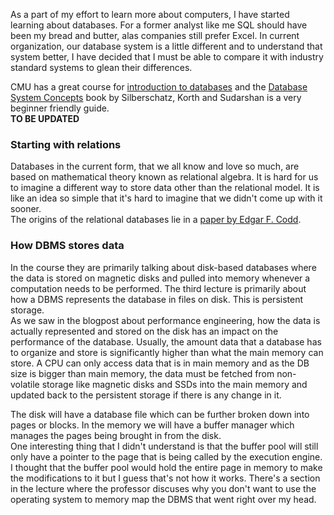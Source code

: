 As a part of my effort to learn more about computers, I have started learning about databases. For a former analyst like me SQL should have been my bread and butter, alas companies still prefer Excel. In current organization, our database system is a little different and to understand that system better, I have decided that I must be able to compare it with industry standard systems to glean their differences. <br>

CMU has a great course for [introduction to databases](https://youtu.be/uikbtpVZS2s?si=ZvRwPnoFAigeuV_r) and the [Database System Concepts](https://www.db-book.com/) book by Silberschatz, Korth and Sudarshan is a very beginner friendly guide. <br>
**TO BE UPDATED**
### Starting with relations
Databases in the current form, that we all know and love so much, are based on mathematical theory known as relational algebra. It is hard for us to imagine a different way to store data other than the relational model. It is like an idea so simple that it's hard to imagine that we didn't come up with it sooner. <br>
The origins of the relational databases lie in a [paper by Edgar F. Codd](https://cs.uwaterloo.ca/~david/cs848s14/codd-relational.pdf). 

### How DBMS stores data 
In the course they are primarily talking about disk-based databases where the data is stored on magnetic disks and pulled into memory whenever a computation needs to be performed. The third lecture is primarily about how a DBMS represents the database in files on disk. This is persistent storage. <br>
As we saw in the blogpost about performance engineering, how the data is actually represented and stored on the disk has an impact on the performance of the database. Usually, the amount data that a database has to organize and store is significantly higher than what the main memory can store. A CPU can only access data that is in main memory and as the DB size is bigger than main memory, the data must be fetched from non-volatile storage like magnetic disks and SSDs into the main memory and updated back to the persistent storage if there is any change in it. <br>

The disk will have a database file which can be further broken down into pages or blocks. In the memory we will have a buffer manager which manages the pages being brought in from the disk.
<br>
One interesting thing that I didn't understand is that the buffer pool will still only have a pointer to the page that is being called by the execution engine. I thought that the buffer pool would hold the entire page in memory to make the modifications to it but I guess that's not how it works. There's a section in the lecture where the professor discuses why you don't want to use the operating system to memory map the DBMS that went right over my head. 
